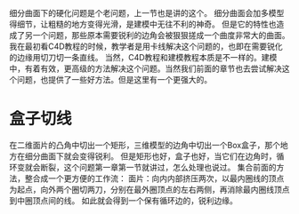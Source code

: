 细分曲面下的硬化问题是个老问题，上一节也是讲的这个。
细分曲面会加多模型得细节，让粗糙的地方变得光滑，是建模中无往不利的神奇。
但是它的特性也造成了另一个问题，那些原本需要锐利的边角会被狠狠搓成一个曲度非常大的曲面。
我在最初看C4D教程的时候，教学者是用卡线解决这个问题的，也即在需要锐化的边缘用切刀切一条直线。
当然，C4D教程和建模教程本质是不一样的。建模中，有着有效，更高级的方法解决这个问题。当然我们前面的章节也去尝试解决这个问题，也提供了一些好方法。但是这里有一个更强大的。

# 盒子切线
在二维面片的凸角中切出一个矩形，三维模型的边角中切出一个Box盒子，那个地方在细分曲面下就会变得锐利。
但是矩形也好，盒子也好，当它们在边角时，循环变就会断裂，这个问题第一章第一节就讲过，怎么处理也说过。
集合前面的方法，整合成一个更方便的工作流：
面片：向内内部挤压两次，以最内圈线的顶点为起点，向外两个圈切两刀，分别在最外圈顶点的左右两侧，再消除最内圈线顶点到中圈顶点间的线。
如此就会得到一个保有循环边的，锐利边缘。